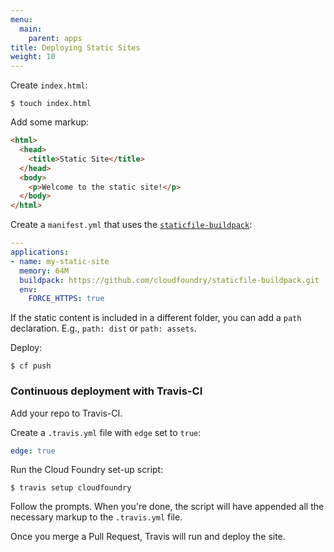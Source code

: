 ```yaml
---
menu:
  main:
    parent: apps
title: Deploying Static Sites
weight: 10
---
```


Create `index.html`:

```
$ touch index.html
```

Add some markup:

```html
<html>
  <head>
    <title>Static Site</title>
  </head>
  <body>
    <p>Welcome to the static site!</p>
  </body>
</html>
```

Create a `manifest.yml` that uses the [`staticfile-buildpack`](https://github.com/cloudfoundry/staticfile-buildpack):

```yml
---
applications:
- name: my-static-site
  memory: 64M
  buildpack: https://github.com/cloudfoundry/staticfile-buildpack.git
  env:
    FORCE_HTTPS: true
```

If the static content is included in a different folder, you can add a `path` declaration. E.g., `path: dist` or `path: assets`.

Deploy:

```
$ cf push
```

### Continuous deployment with Travis-CI

Add your repo to Travis-CI.

Create a `.travis.yml` file with `edge` set to `true`:

```yml
edge: true
```

Run the Cloud Foundry set-up script:

```
$ travis setup cloudfoundry
```

Follow the prompts. When you're done, the script will have appended all the necessary markup to the `.travis.yml` file.

Once you merge a Pull Request, Travis will run and deploy the site.
